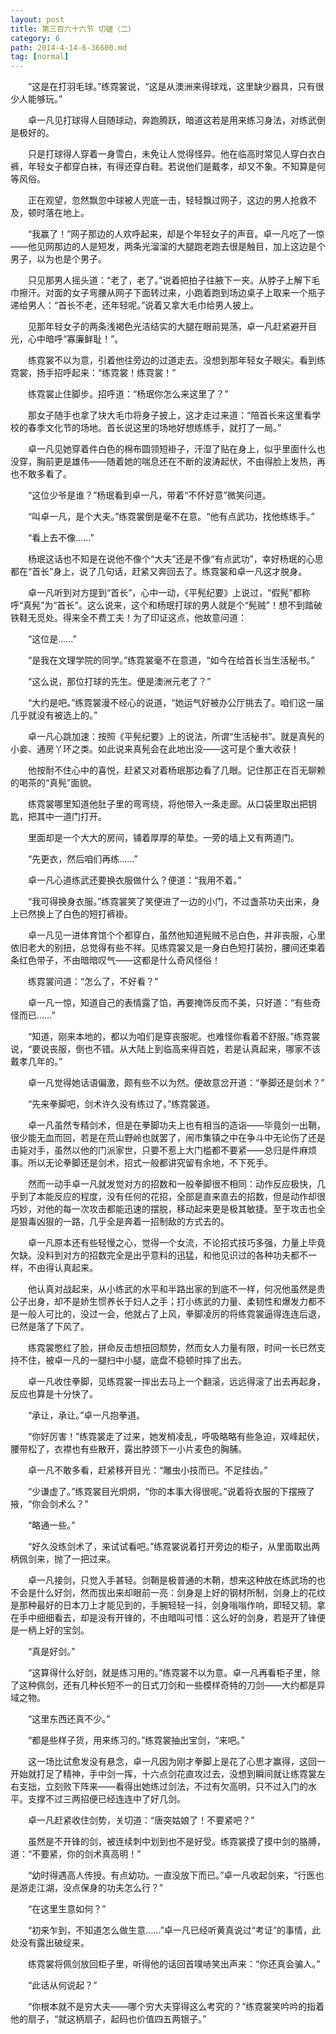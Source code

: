 ```yaml
---
layout: post
title: 第三百六十六节 切磋（二）
category: 6
path: 2014-4-14-6-36600.md
tag: [normal]
---
```


　　“这是在打羽毛球。”练霓裳说，“这是从澳洲来得球戏，这里缺少器具，只有很少人能够玩。”

　　卓一凡见打球得人目随球动，奔跑腾跃，暗道这若是用来练习身法，对练武倒是极好的。

　　只是打球得人穿着一身雪白，未免让人觉得怪异。他在临高时常见人穿白衣白裤，年轻女子都穿白袜，有得还穿白鞋。若说他们是戴孝，却又不象。不知算是何等风俗。

　　正在观望，忽然飘忽中球被人兜底一击，轻轻飘过网子，这边的男人抢救不及，顿时落在地上。

　　“我赢了！”网子那边的人欢呼起来，却是个年轻女子的声音。卓一凡吃了一惊——他见网那边的人是短发，两条光溜溜的大腿跑老跑去很是触目，加上这边是个男子，以为也是个男子。

　　只见那男人摇头道：“老了，老了。”说着把拍子往腋下一夹。从脖子上解下毛巾擦汗。对面的女子弯腰从网子下面转过来，小跑着跑到场边桌子上取来一个瓶子递给男人：“首长不老，还年轻呢。”说着又拿大毛巾给男人披上。

　　见那年轻女子的两条浅褐色光洁结实的大腿在眼前晃荡，卓一凡赶紧避开目光，心中暗呼“寡廉鲜耻！”。

　　练霓裳不以为意，引着他往旁边的过道走去。没想到那年轻女子眼尖。看到练霓裳，扬手招呼起来：“练霓裳！练霓裳！”

　　练霓裳止住脚步。招呼道：“杨珉你怎么来这里了？”

　　那女子随手也拿了块大毛巾将身子披上，这才走过来道：“陪首长来这里看学校的春季文化节的场地。首长说这里的场地好想练练手，就打了一局。”

　　卓一凡见她穿着件白色的棉布圆领短褂子，汗湿了贴在身上，似乎里面什么也没穿，胸前更是雄伟——随着她的喘息还在不断的波涛起伏，不由得脸上发热，再也不敢多看了。

　　“这位少爷是谁？”杨珉看到卓一凡，带着“不怀好意”微笑问道。

　　“叫卓一凡，是个大夫。”练霓裳倒是毫不在意。“他有点武功，找他练练手。”

　　“看上去不像……”

　　杨珉这话也不知是在说他不像个“大夫”还是不像“有点武功”，幸好杨珉的心思都在“首长”身上，说了几句话，赶紧又奔回去了。练霓裳和卓一凡这才脱身。

　　卓一凡听到对方提到“首长”，心中一动，《平髡纪要》上说过，“假髡”都称呼“真髡”为“首长”。这么说来，这个和杨珉打球的男人就是个“髡贼”！想不到踏破铁鞋无觅处。得来全不费工夫！为了印证这点，他故意问道：

　　“这位是……”

　　“是我在文理学院的同学。”练霓裳毫不在意道，“如今在给首长当生活秘书。”

　　“这么说，那位打球的先生。便是澳洲元老了？”

　　“大约是吧。”练霓裳漫不经心的说道，“她运气好被办公厅挑去了。咱们这一届几乎就没有被选上的。”

　　卓一凡心跳加速：按照《平髡纪要》上的说法，所谓“生活秘书”。就是真髡的小妾、通房丫环之类。如此说来真髡会在此地出没——这可是个重大收获！

　　他按耐不住心中的喜悦，赶紧又对着杨珉那边看了几眼。记住那正在百无聊赖的喝茶的“真髡”面貌。

　　练霓裳哪里知道他肚子里的弯弯绕，将他带入一条走廊。从口袋里取出把钥匙，把其中一道门打开。

　　里面却是一个大大的房间，铺着厚厚的草垫。一旁的墙上又有两道门。

　　“先更衣，然后咱们再练……”

　　卓一凡心道练武还要换衣服做什么？便道：“我用不着。”

　　“我可得换身衣服。”练霓裳笑了笑便进了一边的小门，不过盏茶功夫出来，身上已然换上了白色的短打裤褂。

　　卓一凡见一进体育馆个个都穿白，虽然他知道髡贼不忌白色，并非丧服，心里依旧老大的别扭，总觉得有些不祥。见练霓裳又是一身白色短打装扮，腰间还束着条红色带子，不由暗暗叹气——这都是什么奇风怪俗！

　　练霓裳问道：“怎么了，不好看？”

　　卓一凡一惊，知道自己的表情露了馅，再要掩饰反而不美，只好道：“有些奇怪而已……”

　　“知道，刚来本地的，都以为咱们是穿丧服呢。也难怪你看着不舒服。”练霓裳说，“要说丧服，倒也不错。从大陆上到临高来得百姓，若是认真起来，哪家不该戴孝几年的。”

　　卓一凡觉得她话语偏激，颇有些不以为然。便故意岔开道：“拳脚还是剑术？”

　　“先来拳脚吧，剑术许久没有练过了。”练霓裳道。

　　卓一凡虽然专精剑术，但是在拳脚功夫上也有相当的造诣——毕竟剑一出鞘，很少能无血而回，若是在荒山野岭也就罢了，闹市集镇之中在争斗中无论伤了还是击毙对手，虽然以他的门派家世，只要不惹上大门槛都不要紧——总归是件麻烦事。所以无论拳脚还是剑术，招式一般都讲究留有余地，不下死手。

　　然而一动手卓一凡就发觉对方的招数和一般拳脚很不相同：动作反应极快，几乎到了本能反应的程度，没有任何的花招，全部是直来直去的招数，但是动作却很巧妙，对他的每一次攻击都能迅速的摆脱，移动起来更是极其敏捷。至于攻击也全是狠毒凶狠的一路，几乎全是奔着一招制敌的方式去的。

　　卓一凡原本还有些轻慢之心，觉得一个女流，不论招式技巧多强，力量上毕竟欠缺。没料到对方的招数完全是出乎意料的迅猛，和他见识过的各种功夫都不一样，不由得认真起来。

　　他认真对战起来，从小练武的水平和半路出家的到底不一样，何况他虽然是贵公子出身，却不是娇生惯养长于妇人之手；打小练武的力量、柔韧性和爆发力都不是一般人可比的，没过一会，他就占了上风，拳脚凌厉的将练霓裳逼得连连后退，已然是落了下风了。

　　练霓裳憋红了脸，拼命反击想扭回颓势，然而女人力量有限，时间一长已然支持不住，被卓一凡的一腿扫中小腿，底盘不稳顿时摔了出去。

　　卓一凡收住拳脚，见练霓裳一摔出去马上一个翻滚，远远得滚了出去再起身，反应也算是十分快了。

　　“承让，承让。”卓一凡抱拳道。

　　“你好厉害！”练霓裳走了过来，她发梢凌乱，呼吸略略有些急迫，双峰起伏，腰带松了，衣襟也有些散开，露出脖颈下一小片麦色的胸脯。

　　卓一凡不敢多看，赶紧移开目光：“雕虫小技而已。不足挂齿。”

　　“少谦虚了。”练霓裳目光炯炯，“你的本事大得很呢。”说着将衣服的下摆掖了掖，“你会剑术么？”

　　“略通一些。”

　　“好久没练剑术了，来试试看吧。”练霓裳说着打开旁边的柜子，从里面取出两柄佩剑来，抛了一把过来。

　　卓一凡接剑，只觉入手甚轻。剑鞘是极普通的木鞘，想来这种放在练武场的也不会是什么好剑，然而拔出来却眼前一亮：剑身是上好的钢材所制，剑身上的花纹是那种最好的日本刀上才能见到的，手腕轻轻一抖，剑身嗡嗡作响，即轻又韧。拿在手中细细看去，却是没有开锋的，不由暗叫可惜：这么好的剑身，若是开了锋便是一柄上好的宝剑。

　　“真是好剑。”

　　“这算得什么好剑，就是练习用的。”练霓裳不以为意。卓一凡再看柜子里，除了这种佩剑，还有几种长短不一的日式刀剑和一些模样奇特的刀剑——大约都是异域之物。

　　“这里东西还真不少。”

　　“都是些样子货，用来练习的。”练霓裳抽出宝剑，“来吧。”

　　这一场比试愈发没有悬念，卓一凡因为刚才拳脚上是花了心思才赢得，这回一开始就打足了精神，手中剑一挥，十六点剑花直攻过去，没想到瞬间就让练霓裳左右支拙，立刻败下阵来——看得出她练过剑法，不过有欠高明，只不过入门的水平。支撑不过三两招便已经连连中了好几剑。

　　卓一凡赶紧收住剑势，关切道：“唐突姑娘了！不要紧吧？”

　　虽然是不开锋的剑，被连续刺中划到也不是好受。练霓裳摸了摸中剑的胳膊，道：“不要紧，你的剑术真高明！”

　　“幼时得遇高人传授。有点幼功。一直没放下而已。”卓一凡收起剑来，“行医也是游走江湖，没点保身的功夫怎么行？”

　　“在这里生意如何？”

　　“初来乍到，不知道怎么做生意……”卓一凡已经听黄真说过“考证”的事情，此处没有露出破绽来。

　　练霓裳将佩剑放回柜子里，听得他的话回首噗哧笑出声来：“你还真会骗人。”

　　“此话从何说起？”

　　“你根本就不是穷大夫——哪个穷大夫穿得这么考究的？”练霓裳笑吟吟的指着他的扇子，“就这柄扇子，起码也价值四五两银子。”
